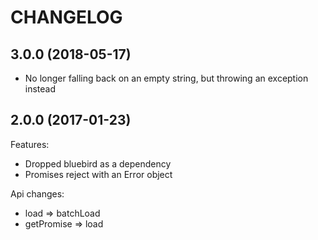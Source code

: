 # CHANGELOG

## 3.0.0 (2018-05-17)

- No longer falling back on an empty string, but throwing an exception instead

## 2.0.0 (2017-01-23)

Features:

  - Dropped bluebird as a dependency
  - Promises reject with an Error object

Api changes:

 - load => batchLoad
 - getPromise => load
